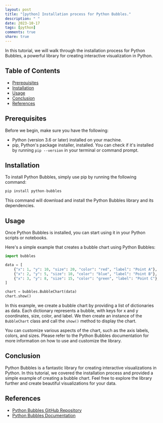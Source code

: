 ```yaml
---
layout: post
title: "[python] Installation process for Python Bubbles."
description: " "
date: 2023-10-17
tags: [python]
comments: true
share: true
---
```


In this tutorial, we will walk through the installation process for Python Bubbles, a powerful library for creating interactive visualization in Python.

## Table of Contents
- [Prerequisites](#prerequisites)
- [Installation](#installation)
- [Usage](#usage)
- [Conclusion](#conclusion)
- [References](#references)

## Prerequisites<a name="prerequisites"></a>

Before we begin, make sure you have the following:

- Python (version 3.6 or later) installed on your machine.
- pip, Python's package installer, installed. You can check if it's installed by running `pip --version` in your terminal or command prompt.

## Installation<a name="installation"></a>

To install Python Bubbles, simply use pip by running the following command:

```python
pip install python-bubbles
```

This command will download and install the Python Bubbles library and its dependencies.

## Usage<a name="usage"></a>

Once Python Bubbles is installed, you can start using it in your Python scripts or notebooks.

Here's a simple example that creates a bubble chart using Python Bubbles:

```python
import bubbles

data = [
    {"x": 1, "y": 10, "size": 20, "color": "red", "label": "Point A"},
    {"x": 2, "y": 5, "size": 10, "color": "blue", "label": "Point B"},
    {"x": 3, "y": 8, "size": 15, "color": "green", "label": "Point C"},
]

chart = bubbles.BubbleChart(data)
chart.show()
```

In this example, we create a bubble chart by providing a list of dictionaries as data. Each dictionary represents a bubble, with keys for x and y coordinates, size, color, and label. We then create an instance of the `BubbleChart` class and call the `show()` method to display the chart.

You can customize various aspects of the chart, such as the axis labels, colors, and sizes. Please refer to the Python Bubbles documentation for more information on how to use and customize the library.

## Conclusion<a name="conclusion"></a>

Python Bubbles is a fantastic library for creating interactive visualizations in Python. In this tutorial, we covered the installation process and provided a simple example of creating a bubble chart. Feel free to explore the library further and create beautiful visualizations for your data.

## References<a name="references"></a>

- [Python Bubbles GitHub Repository](https://github.com/python-bubbles/python-bubbles)
- [Python Bubbles Documentation](https://python-bubbles.readthedocs.io)